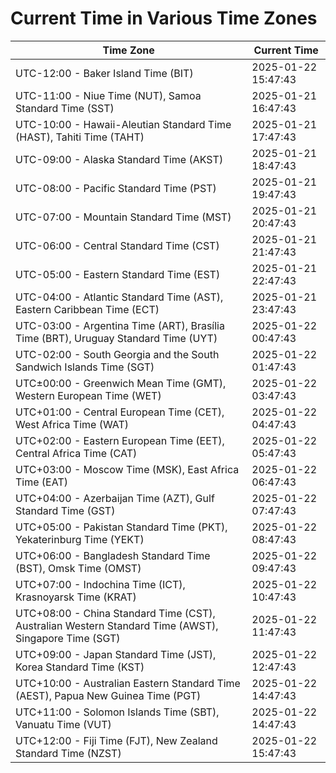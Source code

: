 # Current Time in Various Time Zones

| Time Zone | Current Time |
|-----------|--------------|
| UTC-12:00 - Baker Island Time (BIT) | 2025-01-22 15:47:43 |
| UTC-11:00 - Niue Time (NUT), Samoa Standard Time (SST) | 2025-01-21 16:47:43 |
| UTC-10:00 - Hawaii-Aleutian Standard Time (HAST), Tahiti Time (TAHT) | 2025-01-21 17:47:43 |
| UTC-09:00 - Alaska Standard Time (AKST) | 2025-01-21 18:47:43 |
| UTC-08:00 - Pacific Standard Time (PST) | 2025-01-21 19:47:43 |
| UTC-07:00 - Mountain Standard Time (MST) | 2025-01-21 20:47:43 |
| UTC-06:00 - Central Standard Time (CST) | 2025-01-21 21:47:43 |
| UTC-05:00 - Eastern Standard Time (EST) | 2025-01-21 22:47:43 |
| UTC-04:00 - Atlantic Standard Time (AST), Eastern Caribbean Time (ECT) | 2025-01-21 23:47:43 |
| UTC-03:00 - Argentina Time (ART), Brasília Time (BRT), Uruguay Standard Time (UYT) | 2025-01-22 00:47:43 |
| UTC-02:00 - South Georgia and the South Sandwich Islands Time (SGT) | 2025-01-22 01:47:43 |
| UTC±00:00 - Greenwich Mean Time (GMT), Western European Time (WET) | 2025-01-22 03:47:43 |
| UTC+01:00 - Central European Time (CET), West Africa Time (WAT) | 2025-01-22 04:47:43 |
| UTC+02:00 - Eastern European Time (EET), Central Africa Time (CAT) | 2025-01-22 05:47:43 |
| UTC+03:00 - Moscow Time (MSK), East Africa Time (EAT) | 2025-01-22 06:47:43 |
| UTC+04:00 - Azerbaijan Time (AZT), Gulf Standard Time (GST) | 2025-01-22 07:47:43 |
| UTC+05:00 - Pakistan Standard Time (PKT), Yekaterinburg Time (YEKT) | 2025-01-22 08:47:43 |
| UTC+06:00 - Bangladesh Standard Time (BST), Omsk Time (OMST) | 2025-01-22 09:47:43 |
| UTC+07:00 - Indochina Time (ICT), Krasnoyarsk Time (KRAT) | 2025-01-22 10:47:43 |
| UTC+08:00 - China Standard Time (CST), Australian Western Standard Time (AWST), Singapore Time (SGT) | 2025-01-22 11:47:43 |
| UTC+09:00 - Japan Standard Time (JST), Korea Standard Time (KST) | 2025-01-22 12:47:43 |
| UTC+10:00 - Australian Eastern Standard Time (AEST), Papua New Guinea Time (PGT) | 2025-01-22 14:47:43 |
| UTC+11:00 - Solomon Islands Time (SBT), Vanuatu Time (VUT) | 2025-01-22 14:47:43 |
| UTC+12:00 - Fiji Time (FJT), New Zealand Standard Time (NZST) | 2025-01-22 15:47:43 |
